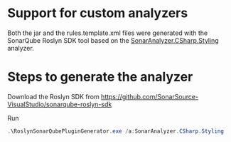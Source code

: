 # Support for custom analyzers

Both the jar and the rules.template.xml files were generated with the SonarQube Roslyn SDK tool based on the [SonarAnalyzer.CSharp.Styling](https://www.nuget.org/packages/SonarAnalyzer.CSharp.Styling) analyzer.

# Steps to generate the analyzer

Download the Roslyn SDK from https://github.com/SonarSource-VisualStudio/sonarqube-roslyn-sdk

Run
```PowerShell
.\RoslynSonarQubePluginGenerator.exe /a:SonarAnalyzer.CSharp.Styling
```
